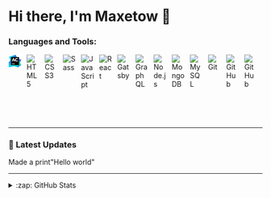 
# Hi there, I'm Maxetow 👋 

### Languages and Tools:

[<img align="left" alt="Visual Studio Code" width="26px" src="https://github.com/Maxetow/logos/blob/main/186711571-ad08f891-085a-4dad-b4d9-95310b3c8ad9.png" style="padding-right:10px;" />][webdevplaylist]
[<img align="left" alt="HTML5" width="26px" src="https://cdn.jsdelivr.net/gh/devicons/devicon/icons/html5/html5-original.svg" style="padding-right:10px;" />][webdevplaylist]
[<img align="left" alt="CSS3" width="26px" src="https://cdn.jsdelivr.net/gh/devicons/devicon/icons/css3/css3-original.svg" style="padding-right:10px;" />][cssplaylist]
[<img align="left" alt="Sass" width="26px" src="https://cdn.jsdelivr.net/gh/devicons/devicon/icons/sass/sass-original.svg" style="padding-right:10px;" />][cssplaylist]
[<img align="left" alt="JavaScript" width="26px" src="https://cdn.jsdelivr.net/gh/devicons/devicon/icons/javascript/javascript-original.svg" style="padding-right:10px;" />][jsplaylist]
[<img align="left" alt="React" width="26px" src="https://cdn.jsdelivr.net/gh/devicons/devicon/icons/react/react-original.svg" style="padding-right:10px;" />][reactplaylist]
[<img align="left" alt="Gatsby" width="26px" src="https://cdn.jsdelivr.net/gh/devicons/devicon/icons/gatsby/gatsby-original.svg" style="padding-right:10px;" />][webdevplaylist]
[<img align="left" alt="GraphQL" width="26px" src="https://cdn.jsdelivr.net/gh/devicons/devicon/icons/graphql/graphql-plain.svg" style="padding-right:10px;" />][webdevplaylist]
[<img align="left" alt="Node.js" width="26px" src="https://cdn.jsdelivr.net/gh/devicons/devicon/icons/nodejs/nodejs-original.svg" style="padding-right:10px;" />][webdevplaylist]
[<img align="left" alt="MongoDB" width="26px" src="https://cdn.jsdelivr.net/gh/devicons/devicon/icons/mongodb/mongodb-original.svg" style="padding-right:10px;" />][webdevplaylist]
[<img align="left" alt="MySQL" width="26px" src="https://cdn.jsdelivr.net/gh/devicons/devicon/icons/mysql/mysql-original.svg" style="padding-right:10px;" />][webdevplaylist]
[<img align="left" alt="Git" width="26px" src="https://cdn.jsdelivr.net/gh/devicons/devicon/icons/git/git-original.svg" style="padding-right:10px;" />][webdevplaylist]
[<img align="left" alt="GitHub" width="26px" src="https://user-images.githubusercontent.com/3369400/139447912-e0f43f33-6d9f-45f8-be46-2df5bbc91289.png" style="padding-right:10px;" />](https://github.com/Maxetow#gh-dark-mode-only)
[<img align="left" alt="GitHub" width="26px" src="https://user-images.githubusercontent.com/3369400/139448065-39a229ba-4b06-434b-bc67-616e2ed80c8f.png" style="padding-right:10px;" />](https://github.com/Maxetow#gh-light-mode-only)
<br />
<br />

---

```txt
Python       30 hrs 53 mins  ██████████████████████▓░░   86.47 %
HTML         3 hrs 49 mins   █████▒░░░░░░░░░░░░░░░░░░░   10.66 %
Scratch      1 hrs 3 mins    █▒░░░░░░░░░░░░░░░░░░░░░░░   2.96 %
Other        4 secs          ▒░░░░░░░░░░░░░░░░░░░░░░░░   0.11 %
```
---


### 📕 Latest Updates

<!-- BLOG-POST-LIST:START -->
Made a print"Hello world"
<!-- BLOG-POST-LIST:END -->

---


<details>
  <summary>:zap: GitHub Stats</summary>

  <img align="left" src="https://github-readme-stats.vercel.app/api?username=Maxetow&bg_color=DEG,ff0000,ff7700,ff0000&hide_border=true&text_color=000000&title_color=000000" />

</details>

[website]: jjcjcn
[course]: http://
[twitter]: https://
[youtube]: https://
[instagram]: https://
[linkedin]: https://
[webdevplaylist]: https://
[jsplaylist]: https://
[cssplaylist]: https://
[reactplaylist]: https://
